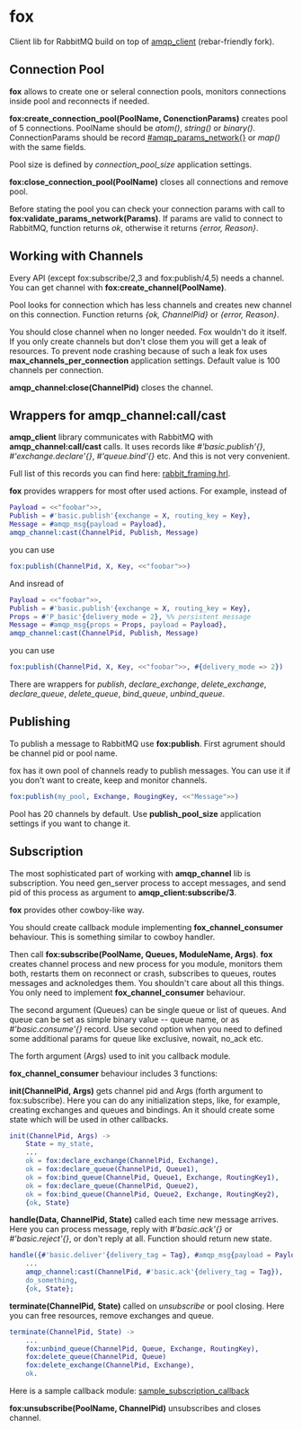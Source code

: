 # fox

Client lib for RabbitMQ build on top of
[amqp_client](https://github.com/jbrisbin/amqp_client)
(rebar-friendly fork).


## Connection Pool

**fox** allows to create one or seleral connection pools,
monitors connections inside pool and reconnects if needed.

**fox:create_connection_pool(PoolName, ConenctionParams)** creates pool of 5 connections.
PoolName should be _atom()_, _string()_ or _binary()_.
ConnectionParams should be record
[#amqp_params_network{}](https://github.com/jbrisbin/amqp_client/blob/master/include/amqp_client.hrl#L25)
or _map()_ with the same fields.

Pool size is defined by _connection\_pool\_size_ application settings.

**fox:close_connection_pool(PoolName)** closes all connections and remove pool.

Before stating the pool you can check your connection params with call to
**fox:validate_params_network(Params)**.
If params are valid to connect to RabbitMQ, function returns _ok_,
otherwise it returns _{error, Reason}_.


## Working with Channels

Every API (except fox:subscribe/2,3 and fox:publish/4,5) needs a channel.
You can get channel with **fox:create_channel(PoolName)**.

Pool looks for connection which has less channels and creates new channel on this connection.
Function returns _{ok, ChannelPid}_ or _{error, Reason}_.

You should close channel when no longer needed. Fox wouldn't do it itself.
If you only create channels but don't close them you will get a leak of resources.
To prevent node crashing because of such a leak fox uses
**max_channels_per_connection** application settings.
Default value is 100 channels per connection.

**amqp_channel:close(ChannelPid)** closes the channel.


## Wrappers for amqp_channel:call/cast

**amqp_client** library communicates with RabbitMQ with **amqp_channel:call/cast** calls.
It uses records like _#'basic.publish'{}_, _#'exchange.declare'{}_, _#'queue.bind'{}_ etc.
And this is not very convenient.

Full list of this records you can find here:
[rabbit_framing.hrl](https://github.com/jbrisbin/rabbit_common/blob/master/include/rabbit_framing.hrl).

**fox** provides wrappers for most ofter used actions.
For example, instead of

```erlang
Payload = <<"foobar">>,
Publish = #'basic.publish'{exchange = X, routing_key = Key},
Message = #amqp_msg{payload = Payload},
amqp_channel:cast(ChannelPid, Publish, Message)
```

you can use

```erlang
fox:publish(ChannelPid, X, Key, <<"foobar">>)
```

And insread of

```erlang
Payload = <<"foobar">>,
Publish = #'basic.publish'{exchange = X, routing_key = Key},
Props = #'P_basic'{delivery_mode = 2}, %% persistent message
Message = #amqp_msg{props = Props, payload = Payload},
amqp_channel:cast(ChannelPid, Publish, Message)
```

you can use

```erlang
fox:publish(ChannelPid, X, Key, <<"foobar">>, #{delivery_mode => 2})
```

There are wrappers for _publish_, _declare\_exchange_, _delete\_exchange_,
_declare\_queue_, _delete\_queue_, _bind\_queue_, _unbind\_queue_.


## Publishing

To publish a message to RabbitMQ use **fox:publish**.
First agrument should be channel pid or pool name.

fox has it own pool of channels ready to publish messages.
You can use it if you don't want to create, keep and monitor channels.

```erlang
fox:publish(my_pool, Exchange, RougingKey, <<"Message">>)
```

Pool has 20 channels by default.
Use **publish_pool_size** application settings if you want to change it.


## Subscription

The most sophisticated part of working with **amqp_channel** lib is subscription.
You need gen\_server process to accept messages, and send pid of this process
as argument to **amqp_client:subscribe/3**.

**fox** provides other cowboy-like way.

You should create callback module implementing **fox_channel_consumer** behaviour.
This is something similar to cowboy handler.

Then call **fox:subscribe(PoolName, Queues, ModuleName, Args)**.
**fox** creates channel process and new process for you module, monitors them both, restarts them
on reconnect or crash, subscribes to queues, routes messages and acknoledges them.
You shouldn't care about all this things. You only need to implement **fox_channel_consumer** behaviour.

The second argument (Queues) can be single queue or list of queues. And queue can be
set as simple binary value -- queue name, or as _#'basic.consume'{}_ record.
Use second option when you need to defined some additional params for queue
like exclusive, nowait, no_ack etc.

The forth argument (Args) used to init you callback module.

**fox_channel_consumer** behaviour includes 3 functions:

**init(ChannelPid, Args)** gets channel pid and Args (forth argument to fox:subscribe).
Here you can do any initialization steps, like, for example, creating exchanges and queues and bindings.
An it should create some state which will be used in other callbacks.

```erlang
init(ChannelPid, Args) ->
    State = my_state,
    ...
    ok = fox:declare_exchange(ChannelPid, Exchange),
    ok = fox:declare_queue(ChannelPid, Queue1),
    ok = fox:bind_queue(ChannelPid, Queue1, Exchange, RoutingKey1),
    ok = fox:declare_queue(ChannelPid, Queue2),
    ok = fox:bind_queue(ChannelPid, Queue2, Exchange, RoutingKey2),
    {ok, State}
```

**handle(Data, ChannelPid, State)** called each time new message arrives.
Here you can process message, reply with _#'basic.ack'{}_ or
_#'basic.reject'{}_, or don't reply at all.  Function should return
new state.

```erlang
handle({#'basic.deliver'{delivery_tag = Tag}, #amqp_msg{payload = Payload}}, ChannelPid, State) ->
    ...
    amqp_channel:cast(ChannelPid, #'basic.ack'{delivery_tag = Tag}),
    do_something,
    {ok, State};
```

**terminate(ChannelPid, State)** called on _unsubscribe_ or pool closing.
Here you can free resources, remove exchanges and queue.

```erlang
terminate(ChannelPid, State) ->
    ...
    fox:unbind_queue(ChannelPid, Queue, Exchange, RoutingKey),
    fox:delete_queue(ChannelPid, Queue)
    fox:delete_exchange(ChannelPid, Exchange),
    ok.
```

Here is a sample callback module:
[sample_subscription_callback](src/sample_subscription_callback.erl)


**fox:unsubscribe(PoolName, ChannelPid)** unsubscribes and closes channel.
